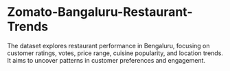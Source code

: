 # Zomato-Bangaluru-Restaurant-Trends
The dataset explores restaurant performance in Bengaluru, focusing on customer ratings, votes, price range, cuisine popularity, and location trends. It aims to uncover patterns in customer preferences and engagement.
